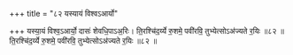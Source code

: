 +++
title = "८२ यस्यायं विश्वऽआर्यो"

+++
यस्या॒यं विश्व॒ऽआर्यो॒ दासः॑ शेवधि॒पाऽअ॒रिः। ति॒रश्चि॑द॒र्य्ये रु॒शमे॒ पवी॑रवि॒ तुभ्येत्सोऽअ॑ज्यते र॒यिः ॥८२ ॥ति॒रश्चि॑द॒र्य्ये रु॒शमे॒ पवी॑रवि॒ तुभ्येत्सोऽअ॑ज्यते र॒यिः ॥८२ ॥